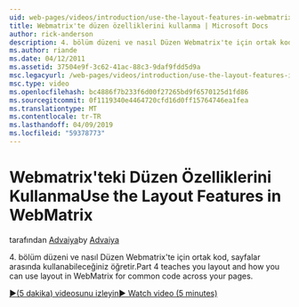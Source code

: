 ```yaml
---
uid: web-pages/videos/introduction/use-the-layout-features-in-webmatrix
title: Webmatrix'te düzen özelliklerini kullanma | Microsoft Docs
author: rick-anderson
description: 4. bölüm düzeni ve nasıl Düzen Webmatrix'te için ortak kod, sayfalar arasında kullanabileceğiniz öğretir.
ms.author: riande
ms.date: 04/12/2011
ms.assetid: 37504e9f-3c62-41ac-88c3-9daf9fdd5d9a
msc.legacyurl: /web-pages/videos/introduction/use-the-layout-features-in-webmatrix
msc.type: video
ms.openlocfilehash: bc4886f7b233f6d00f27265bd9f6570125d1fd86
ms.sourcegitcommit: 0f1119340e4464720cfd16d0ff15764746ea1fea
ms.translationtype: MT
ms.contentlocale: tr-TR
ms.lasthandoff: 04/09/2019
ms.locfileid: "59378773"
---
```

# <a name="use-the-layout-features-in-webmatrix"></a><span data-ttu-id="31739-103">Webmatrix'teki Düzen Özelliklerini Kullanma</span><span class="sxs-lookup"><span data-stu-id="31739-103">Use the Layout Features in WebMatrix</span></span>

<span data-ttu-id="31739-104">tarafından [Advaiya](https://twitter.com/Advaiyasolns)</span><span class="sxs-lookup"><span data-stu-id="31739-104">by [Advaiya](https://twitter.com/Advaiyasolns)</span></span>

<span data-ttu-id="31739-105">4. bölüm düzeni ve nasıl Düzen Webmatrix'te için ortak kod, sayfalar arasında kullanabileceğiniz öğretir.</span><span class="sxs-lookup"><span data-stu-id="31739-105">Part 4 teaches you layout and how you can use layout in WebMatrix for common code across your pages.</span></span>

[<span data-ttu-id="31739-106">&#9654;(5 dakika) videosunu izleyin</span><span class="sxs-lookup"><span data-stu-id="31739-106">&#9654; Watch video (5 minutes)</span></span>](https://channel9.msdn.com/Blogs/ASP-NET-Site-Videos/use-the-layout-features-in-webmatrix)
